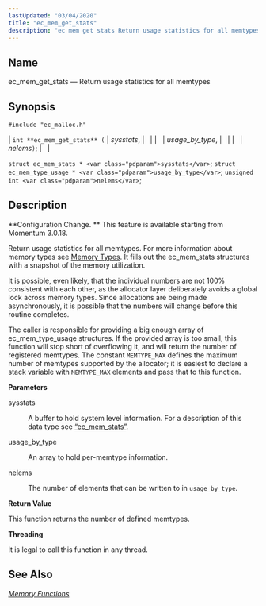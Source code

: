 ```yaml
---
lastUpdated: "03/04/2020"
title: "ec_mem_get_stats"
description: "ec mem get stats Return usage statistics for all memtypes int ec mem get stats sysstats usage by type nelems struct ec mem stats sysstats struct ec mem type usage usage by type unsigned int nelems Configuration Change This feature is available starting from Momentum 3 0 18 Return usage..."
---
```


<a name="apis.ec_mem_get_stats"></a> 
## Name

ec_mem_get_stats — Return usage statistics for all memtypes

## Synopsis

`#include "ec_malloc.h"`

| `int **ec_mem_get_stats** (` | <var class="pdparam">sysstats</var>, |   |
|   | <var class="pdparam">usage_by_type</var>, |   |
|   | <var class="pdparam">nelems</var>`)`; |   |

`struct ec_mem_stats * <var class="pdparam">sysstats</var>`;
`struct ec_mem_type_usage * <var class="pdparam">usage_by_type</var>`;
`unsigned int <var class="pdparam">nelems</var>`;<a name="idp54732720"></a> 
## Description

**Configuration Change. ** This feature is available starting from Momentum 3.0.18.

Return usage statistics for all memtypes. For more information about memory types see [Memory Types](/momentum/3/3-api/arch-primary-apis#arch.memory.types). It fills out the ec_mem_stats structures with a snapshot of the memory utilization.

It is possible, even likely, that the individual numbers are not 100% consistent with each other, as the allocator layer deliberately avoids a global lock across memory types. Since allocations are being made asynchronously, it is possible that the numbers will change before this routine completes.

The caller is responsible for providing a big enough array of ec_mem_type_usage structures. If the provided array is too small, this function will stop short of overflowing it, and will return the number of registered memtypes. The constant `MEMTYPE_MAX` defines the maximum number of memtypes supported by the allocator; it is easiest to declare a stack variable with `MEMTYPE_MAX` elements and pass that to this function.

**<a name="idp54738976"></a> Parameters**

<dl class="variablelist">

<dt>sysstats</dt>

<dd>

A buffer to hold system level information. For a description of this data type see [“ec_mem_stats”](/momentum/3/3-api/structs-ec-mem-stats).

</dd>

<dt>usage_by_type</dt>

<dd>

An array to hold per-memtype information.

</dd>

<dt>nelems</dt>

<dd>

The number of elements that can be written to in `usage_by_type`.

</dd>

</dl>

**<a name="idp54746528"></a> Return Value**

This function returns the number of defined memtypes.

**<a name="idp54747472"></a> Threading**

It is legal to call this function in any thread.

<a name="idp54748576"></a> 
## See Also

[*Memory Functions*](/momentum/3/3-api/3-api-memory)